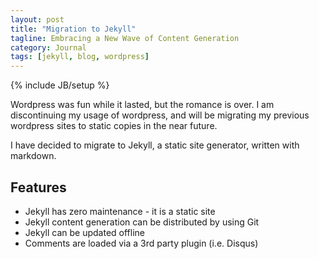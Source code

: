 ```yaml
---
layout: post
title: "Migration to Jekyll"
tagline: Embracing a New Wave of Content Generation
category: Journal
tags: [jekyll, blog, wordpress]
---
```

{% include JB/setup %}

Wordpress was fun while it lasted, but the romance is over.
I am discontinuing my usage of wordpress,
and will be migrating my previous wordpress sites to static copies in the near future.

I have decided to migrate to Jekyll, a static site generator, written with markdown.

## Features

- Jekyll has zero maintenance - it is a static site
- Jekyll content generation can be distributed by using Git
- Jekyll can be updated offline
- Comments are loaded via a 3rd party plugin (i.e. Disqus)

